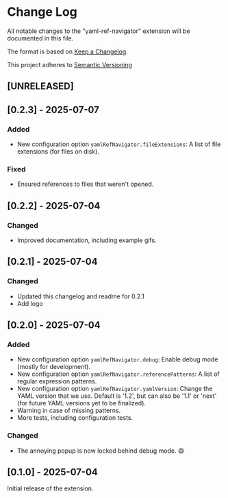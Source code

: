 # Change Log

All notable changes to the "yaml-ref-navigator" extension will be documented in this file.

The format is based on [Keep a Changelog](https://keepachangelog.com/en/1.1.0/).

This project adheres to [Semantic Versioning](https://semver.org/spec/v2.0.0.html)

## [UNRELEASED]

## [0.2.3] - 2025-07-07

### Added

- New configuration option `yamlRefNavigator.fileExtensions`: A list of file extensions (for files on disk).

### Fixed

- Ensured references to files that weren't opened.

## [0.2.2] - 2025-07-04

### Changed

- Improved documentation, including example gifs.

## [0.2.1] - 2025-07-04

### Changed

- Updated this changelog and readme for 0.2.1
- Add logo

## [0.2.0] - 2025-07-04

### Added

- New configuration option `yamlRefNavigator.debug`: Enable debug mode (mostly for development).
- New configuration option `yamlRefNavigator.referencePatterns`: A list of regular expression patterns.
- New configuration option `yamlRefNavigator.yamlVersion`: Change the YAML version that we use.
  Default is '1.2', but can also be '1.1' or 'next' (for future YAML versions yet to be finalized).
- Warning in case of missing patterns.
- More tests, including configuration tests.

### Changed

- The annoying popup is now locked behind debug mode. :smile:

## [0.1.0] - 2025-07-04

Initial release of the extension.
